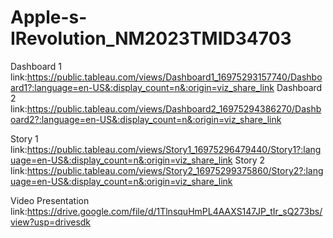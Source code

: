 # Apple-s-IRevolution_NM2023TMID34703

Dashboard 1 link:https://public.tableau.com/views/Dashboard1_16975293157740/Dashboard1?:language=en-US&:display_count=n&:origin=viz_share_link
Dashboard 2 link:https://public.tableau.com/views/Dashboard2_16975294386270/Dashboard2?:language=en-US&:display_count=n&:origin=viz_share_link

Story 1 link:https://public.tableau.com/views/Story1_16975296479440/Story1?:language=en-US&:display_count=n&:origin=viz_share_link
Story 2 link:https://public.tableau.com/views/Story2_16975299375860/Story2?:language=en-US&:display_count=n&:origin=viz_share_link

Video Presentation link:https://drive.google.com/file/d/1TlnsquHmPL4AAXS147JP_tIr_sQ273bs/view?usp=drivesdk
